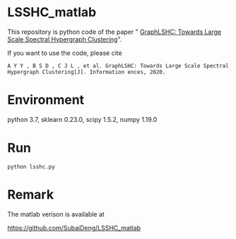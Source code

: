 # LSSHC_matlab
This repository is python code of the paper " [GraphLSHC: Towards Large Scale Spectral Hypergraph Clustering](https://www.sciencedirect.com/science/article/pii/S0020025520306824)".

If you want to use the code, please cite 

`A Y Y , B S D , C J L , et al. GraphLSHC: Towards Large Scale Spectral Hypergraph Clustering[J]. Information ences, 2020.`


# Environment
python 3.7, sklearn 0.23.0, scipy 1.5.2, numpy 1.19.0

# Run
`python lsshc.py`

# Remark
The matlab verison is available at

https://github.com/SubaiDeng/LSSHC_matlab
